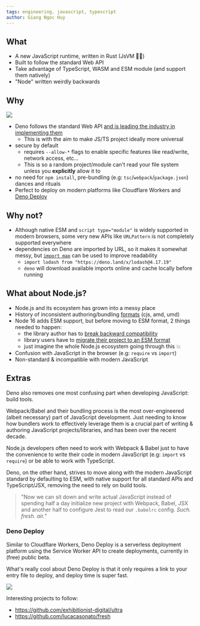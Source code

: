 ```yaml
---
tags: engineering, javascript, typescript
author: Giang Ngoc Huy
---
```


## What

- A new JavaScript runtime, written in Rust (JsVM 💃🏻)
- Built to follow the standard Web API
- Take advantage of TypeScript, WASM and ESM module (and support them natively)
- "Node" written weirdly backwards

## Why

![](https://i.imgur.com/kFo8ECL.png)

- Deno follows the standard Web API
  [and is leading the industry in implementing them](https://github.com/denoland/deno/pull/11941)
  - This is with the aim to make JS/TS project ideally more universal
- secure by default
  - requires `--allow-*` flags to enable specific features like read/write,
    network access, etc...
  - This is so a random project/module can't read your file system unless you
    **explicitly** allow it to
- no need for `npm install`, pre-bundling (e.g: `tsc`/`webpack`/`package.json`)
  dances and rituals
- Perfect to deploy on modern platforms like Cloudflare Workers and
  [Deno Deploy](https://deno.com/deploy/docs)

## Why not?

- Although native ESM and `script type="module"` is widely supported in modern
  browsers, some very new APIs like `URLPattern` is not completely supported
  everywhere
- dependencies on Deno are imported by URL, so it makes it somewhat messy, but
  [`import map`](https://deno.land/manual/linking_to_external_code/import_maps)
  can be used to improve readability
  - `import lodash from "https://deno.land/x/lodash@4.17.19"`
  - `deno` will download available imports online and cache locally before
    running

## What about Node.js?

- Node.js and its ecosystem has grown into a messy place
- History of inconsistent authoring/bundling
  [formats](https://dev.to/iggredible/what-the-heck-are-cjs-amd-umd-and-esm-ikm)
  (cjs, amd, umd)
- Node 16 adds ESM support, but before moving to ESM format, 2 things needed to
  happen:
  - the library author has to
    [break backward compatibility](https://gist.github.com/sindresorhus/a39789f98801d908bbc7ff3ecc99d99c#pure-esm-package)
  - library users have to
    [migrate their project to an ESM format](https://gist.github.com/sindresorhus/a39789f98801d908bbc7ff3ecc99d99c#pure-esm-package)
  - just imagine the whole Node.js ecosystem going through this 💥
- Confusion with JavaScript in the browser (e.g: `require` vs `import`)
- Non-standard & incompatible with modern JavaScript

## Extras

Deno also removes one most confusing part when developing JavaScript: build
tools.

Webpack/Babel and their bundling process is the most over-engineered (albeit
necessary) part of JavaScript development. Just needing to know how bundlers
work to effectively leverage them is a crucial part of writing & authoring
JavaScript projects/libraries, and has been over the recent decade.

Node.js developers often need to work with Webpack & Babel just to have the
convenience to write their code in modern JavaScript (e.g: `import` vs
`require`) or be able to work with TypeScript.

Deno, on the other hand, strives to move along with the modern JavaScript
standard by defaulting to ESM, with native support for all standard APIs and
TypeScript/JSX, removing the need to rely on build tools.

> "Now we can sit down and write actual JavaScript instead of spending half a
> day initialize new project with Webpack, Babel, JSX and another half to
> configure Jest to read our `.babelrc` config. _Such. fresh. air._"

### Deno Deploy

Similar to Cloudflare Workers, Deno Deploy is a serverless deployment platform
using the Service Worker API to create deployments, currently in (free) public
beta.

What's really cool about Deno Deploy is that it only requires a link to your
entry file to deploy, and deploy time is super fast.

![](https://i.imgur.com/GygtLWs.png)

Interesting projects to follow:

- https://github.com/exhibitionist-digital/ultra
- https://github.com/lucacasonato/fresh
